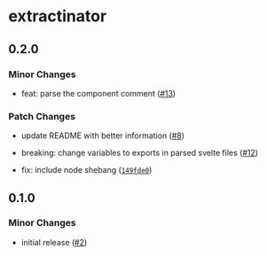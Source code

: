 # extractinator

## 0.2.0

### Minor Changes

-   feat: parse the component comment ([#13](https://github.com/ghostdevv/extractinator/pull/13))

### Patch Changes

-   update README with better information ([#8](https://github.com/ghostdevv/extractinator/pull/8))

-   breaking: change variables to exports in parsed svelte files ([#12](https://github.com/ghostdevv/extractinator/pull/12))

-   fix: include node shebang ([`149fde0`](https://github.com/ghostdevv/extractinator/commit/149fde051d4bece287e7b11d15ff91b4c95de146))

## 0.1.0

### Minor Changes

-   initial release ([#2](https://github.com/ghostdevv/extractinator/pull/2))
